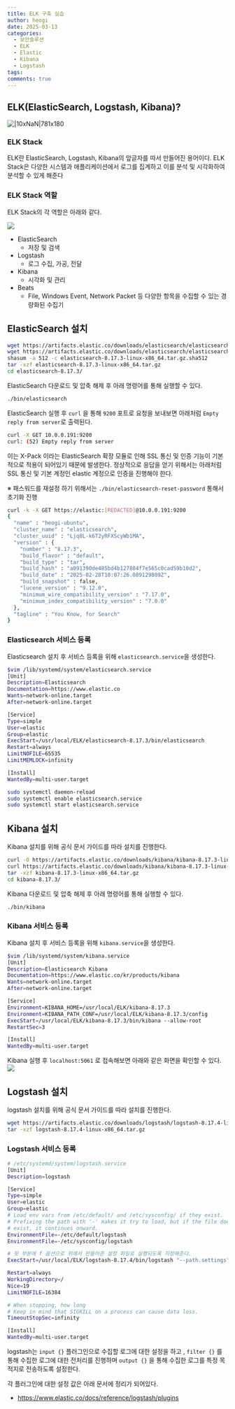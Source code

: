 ```yaml
---
title: ELK 구축 실습
author: heogi
date: 2025-03-13
categories:
  - 보안솔루션
  - ELK
  - Elastic
  - Kibana
  - Logstash
tags: 
comments: true
---
```

## ELK(ElasticSearch, Logstash, Kibana)?
![|10xNaN|781x180](../assets/img/Pasted%20image%2020250313233117.png)
### ELK Stack
ELK란 ElasticSearch, Logstash, Kibana의 앞글자를 따서 만들어진 용어이다.
ELK Stack은 다양한 시스템과 애플리케이션에서 로그를 집계하고 이를 분석 및 시각화하여 분석할 수 있게 해준다

### ELK Stack 역할
ELK Stack의 각 역할은 아래와 같다.

![](../assets/img/image-8.png)

* ElasticSearch
	* 저장 및 검색
* Logstash
	* 로그 수집, 가공, 전달
* Kibana
	* 시각화 및 관리
* Beats
	* File, Windows Event, Network Packet 등 다양한 항목을 수집할 수 있는 경량화된 수집기

## ElasticSearch 설치
```bash
wget https://artifacts.elastic.co/downloads/elasticsearch/elasticsearch-8.17.3-linux-x86_64.tar.gz
wget https://artifacts.elastic.co/downloads/elasticsearch/elasticsearch-8.17.3-linux-x86_64.tar.gz.sha512
shasum -a 512 -c elasticsearch-8.17.3-linux-x86_64.tar.gz.sha512
tar -xzf elasticsearch-8.17.3-linux-x86_64.tar.gz
cd elasticsearch-8.17.3/
```

ElasticSearch 다운로드 및 압축 해제 후 아래 명령어를 통해 실행할 수 있다.

```bash
./bin/elasticsearch
```

ElasticSearch 실행 후 `curl` 을 통해 `9200` 포트로 요청을 보내보면 아래처럼 `Empty reply from server`로 출력된다.
```bash
curl -X GET 10.0.0.191:9200
curl: (52) Empty reply from server
```

이는 X-Pack 이라는 ElasticSearch 확장 모듈로 인해 SSL 통신 및 인증 기능이 기본적으로 적용이 되어있기 때문에 발생한다.
정상적으로 응답을 얻기 위해서는 아래처럼 SSL 통신 및 기본 계정인 elastic 계정으로 인증을 진행해야 한다.

※ 패스워드를 재설정 하기 위해서는 `./bin/elasticsearch-reset-password` 통해서 초기화 진행

```bash
curl -k -X GET https://elastic:[REDACTED]@10.0.0.191:9200
{
  "name" : "heogi-ubuntu",
  "cluster_name" : "elasticsearch",
  "cluster_uuid" : "Ljq8L-k6T2yRFXScyWb1MA",
  "version" : {
    "number" : "8.17.3",
    "build_flavor" : "default",
    "build_type" : "tar",
    "build_hash" : "a091390de485bd4b127884f7e565c0cad59b10d2",
    "build_date" : "2025-02-28T10:07:26.089129809Z",
    "build_snapshot" : false,
    "lucene_version" : "9.12.0",
    "minimum_wire_compatibility_version" : "7.17.0",
    "minimum_index_compatibility_version" : "7.0.0"
  },
  "tagline" : "You Know, for Search"
}
```

### Elasticsearch 서비스 등록
Elasticsearch 설치 후 서비스 등록을 위해 `elasticsearch.service`을 생성한다. 

```bash
$vim /lib/systemd/system/elasticsearch.service
[Unit]
Description=Elasticsearch
Documentation=https://www.elastic.co
Wants=network-online.target
After=network-online.target

[Service]
Type=simple
User=elastic
Group=elastic
ExecStart=/usr/local/ELK/elasticsearch-8.17.3/bin/elasticsearch
Restart=always
LimitNOFILE=65535
LimitMEMLOCK=infinity

[Install]
WantedBy=multi-user.target
```

```bash
sudo systemctl daemon-reload
sudo systemctl enable elasticsearch.service
sudo systemctl start elasticsearch.service
```

## Kibana 설치
Kibana 설치를 위해 공식 문서 가이드를 따라 설치를 진행한다.
```bash
curl -O https://artifacts.elastic.co/downloads/kibana/kibana-8.17.3-linux-x86_64.tar.gz
curl https://artifacts.elastic.co/downloads/kibana/kibana-8.17.3-linux-x86_64.tar.gz.sha512 | shasum -a 512 -c
tar -xzf kibana-8.17.3-linux-x86_64.tar.gz
cd kibana-8.17.3/ 
```

Kibana 다운로드 및 압축 해제 후 아래 명령어를 통해 실행할 수 있다.

```bash
./bin/kibana
```

### Kibana 서비스 등록
Kibana 설치 후 서비스 등록을 위해 `kibana.service`을 생성한다. 

```bash
$vim /lib/systemd/system/kibana.service
[Unit]
Description=Elasticsearch Kibana
Documentation=https://www.elastic.co/kr/products/kibana
Wants=network-online.target
After=network-online.target

[Service]
Environment=KIBANA_HOME=/usr/local/ELK/kibana-8.17.3
Environment=KIBANA_PATH_CONF=/usr/local/ELK/kibana-8.17.3/config
ExecStart=/usr/local/ELK/kibana-8.17.3/bin/kibana --allow-root
RestartSec=3

[Install]
WantedBy=multi-user.target
```

Kibana 실행 후 `localhost:5061` 로 접속해보면 아래와 같은 화면을 확인할 수 있다.
![](../assets/img/image-5.png)


## Logstash 설치
logstash 설치를 위해 공식 문서 가이드를 따라 설치를 진행한다.
```bash
wget https://artifacts.elastic.co/downloads/logstash/logstash-8.17.4-linux-x86_64.tar.gz
tar -xzf logstash-8.17.4-linux-x86_64.tar.gz
```

### Logstash 서비스 등록
```bash
# /etc/systemd/system/logstash.service
[Unit]
Description=logstash

[Service]
Type=simple
User=elastic
Group=elastic
# Load env vars from /etc/default/ and /etc/sysconfig/ if they exist.
# Prefixing the path with '-' makes it try to load, but if the file doesn't
# exist, it continues onward.
EnvironmentFile=-/etc/default/logstash
EnvironmentFile=-/etc/sysconfig/logstash

# 뒷 부분에 f 옵션으로 위에서 만들어준 설정 파일로 실행되도록 지정해준다.
ExecStart=/usr/local/ELK/logstash-8.17.4/bin/logstash "--path.settings" "/etc/logstash" -f /etc/logstash/logstash-sample.conf

Restart=always
WorkingDirectory=/
Nice=19
LimitNOFILE=16384

# When stopping, how long 
# Keep in mind that SIGKILL on a process can cause data loss.
TimeoutStopSec=infinity

[Install]
WantedBy=multi-user.target
```

logstash는 `input {}` 플러그인으로 수집할 로그에 대한 설정을 하고 , `filter {}` 를 통해 수집한 로그에 대한 전처리를 진행하며 `output {}` 을 통해 수집한 로그를 특정 목적지로 전송하도록 설정한다.

각 플러그인에 대한 설정 값은 아래 문서에 정리가 되어있다.
* https://www.elastic.co/docs/reference/logstash/plugins

